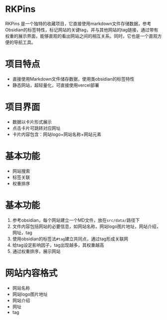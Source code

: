 # RKPins
RKPins 是一个独特的收藏项目，它直接使用markdown文件存储数据，参考Obsidian的标签特性，标记网站的关键tag，并与其他网站的tag链接，通过带有权重的展示界面，能够直观的看出网站之间的相互关系。同时，它也是一个直观方便的导航工具。

# 项目特点
- 直接使用Markdown文件储存数据，使用类obsidian的标签特性
- 静态网站，超轻量化，可直接使用vercel部署

# 项目界面
- 数据以卡片形式展示
- 点击卡片可跳转对应网址
- 卡片内容包含：网站logo+网站名称+网站元素

# 基本功能
- 网站搜索
- 标签关联
- 权重排序

# 基本功能
1. 参考obsidian，每个网站建立一个MD文件，放在`src/data/`路径下
2. 文件内容包括网站的必要信息，如网站名称，网站logo图片地址，网站介绍，网址，tag
3. 使用obsidian的标签法`#tag`建立共同点，通过tag形成关联网
4. 给tag设定影响因子，tag出现越多，其权重越高
5. 通过权重排序，展示网站

# 网站内容格式
- 网站名称
- 网站logo图片地址
- 网站介绍
- 网址
- tag